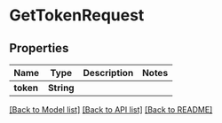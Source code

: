 # GetTokenRequest

## Properties

Name | Type | Description | Notes
------------ | ------------- | ------------- | -------------
**token** | **String** |  | 

[[Back to Model list]](../README.md#documentation-for-models) [[Back to API list]](../README.md#documentation-for-api-endpoints) [[Back to README]](../README.md)


